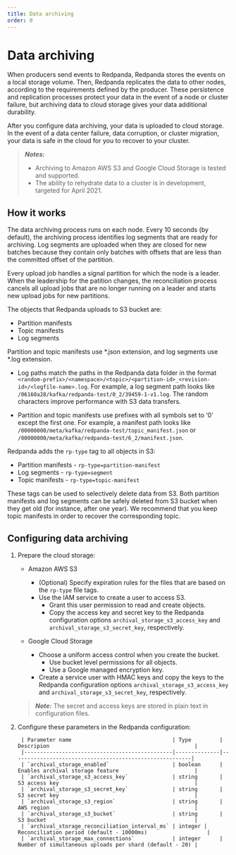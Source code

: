 ```yaml
---
title: Data archiving
order: 0
---
```


# Data archiving

When producers send events to Redpanda, Redpanda stores the events on a local storage volume.
Then, Redpanda replicates the data to other nodes,
according to the requirements defined by the producer.
These persistence and replication processes protect your data in the event of a node or cluster failure,
but archiving data to cloud storage gives your data additional durability.

After you configure data archiving, your data is uploaded to cloud storage.
In the event of a data center failure, data corruption, or cluster migration,
your data is safe in the cloud for you to recover to your cluster.

> **_Notes:_**
> - Archiving to Amazon AWS S3 and Google Cloud Storage is tested and supported.
> - The ability to rehydrate data to a cluster is in development, targeted for April 2021.

## How it works

The data archiving process runs on each node.
Every 10 seconds (by default), the archiving process identifies log segments that are ready for archiving.
Log segments are uploaded when they are closed for new batches
because they contain only batches with offsets that are less than the committed offset of the partition.

Every upload job handles a signal partition for which the node is a leader.
When the leadership for the patition changes,
the reconciliation process cancels all upload jobs that are no longer running on a leader
and starts new upload jobs for new partitions.

The objects that Redpanda uploads to S3 bucket are:

- Partition manifests
- Topic manifests
- Log segments

Partition and topic manifests use *.json extension, and log segments use *.log extension.

- Log paths match the paths in the Redpanda data folder in the format
    `<random-prefix>/<namespace>/<topic>/<partition-id>_<revision-id>/<logfile-name>.log`.
    For example, a log segment path looks like `/06160a28/kafka/redpanda-test/0_2/39459-1-v1.log`.
    The random characters improve performance with S3 data transfers. 

- Partition and topic manifests use prefixes with all symbols set to ‘0’ except the first one.
    For example, a manifest path looks like `/00000000/meta/kafka/redpanda-test/topic_manifest.json` or `/00000000/meta/kafka/redpanda-test/6_2/manifest.json`.

Redpanda adds the `rp-type` tag to all objects in S3:

- Partition manifests - `rp-type=partition-manifest`
- Log segments - `rp-type=segment`
- Topic manifests - `rp-type=topic-manifest`

These tags can be used to selectively delete data from S3.
Both partition manifests and log segments can be safely deleted from S3 bucket when they get old (for instance, after one year).
We recommend that you keep topic manifests in order to recover the corresponding topic.

## Configuring data archiving

1. Prepare the cloud storage:

    - Amazon AWS S3
        - (Optional) Specify expiration rules for the files that are based on the `rp-type` file tags.
        - Use the IAM service to create a user to access S3.
            - Grant this user permission to read and create objects.
            - Copy the access key and secret key to the Redpanda configuration options `archival_storage_s3_access_key` and `archival_storage_s3_secret_key`, respectively.

    - Google Cloud Storage
        - Choose a uniform access control when you create the bucket.
            - Use bucket level permissions for all objects.
            - Use a Google managed encryption key.
        - Create a service user with HMAC keys
            and copy the keys to the Redpanda configuration options `archival_storage_s3_access_key` and `archival_storage_s3_secret_key`, respectively. 

    > **_Note:_** The secret and access keys are stored in plain text in configuration files.

2. Configure these parameters in the Redpanda configuration:

        | Parameter name                                | Type         | Descripion                                              |
        |-----------------------------------------------|--------------|---------------------------------------------------------|
        | `archival_storage_enabled`                    | boolean      | Enables archival storage feature                        |
        | `archival_storage_s3_access_key`              | string       | S3 access key                                           |
        | `archival_storage_s3_secret_key`              | string       | S3 secret key                                           |
        | `archival_storage_s3_region`                  | string       | AWS region                                              |
        | `archival_storage_s3_bucket`                  | string       | S3 bucket                                               |
        | `archival_storage_reconciliation_interval_ms` | integer | Reconciliation period (default - 10000ms)                   |
        | `archival_storage_max_connections`            | integer      | Number of simultaneous uploads per shard (default - 20) |
        
        
        

